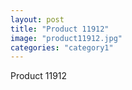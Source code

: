 ```yaml
---
layout: post
title: "Product 11912"
image: "product11912.jpg"
categories: "category1"
---
```

Product 11912
